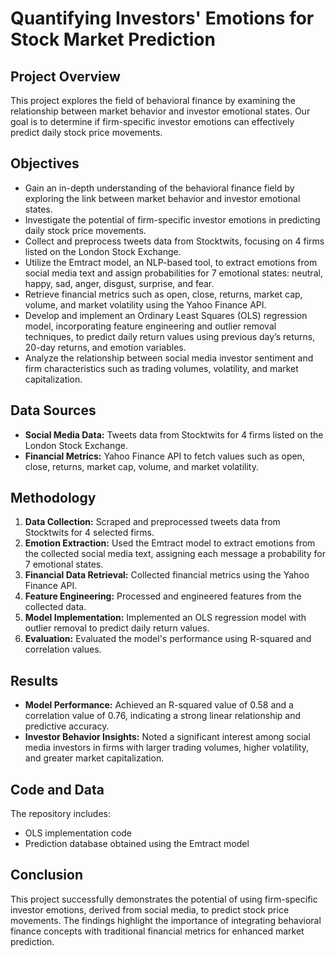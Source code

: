 # Quantifying Investors' Emotions for Stock Market Prediction

## Project Overview

This project explores the field of behavioral finance by examining the relationship between market behavior and investor emotional states. Our goal is to determine if firm-specific investor emotions can effectively predict daily stock price movements.

## Objectives

- Gain an in-depth understanding of the behavioral finance field by exploring the link between market behavior and investor emotional states.
- Investigate the potential of firm-specific investor emotions in predicting daily stock price movements.
- Collect and preprocess tweets data from Stocktwits, focusing on 4 firms listed on the London Stock Exchange.
- Utilize the Emtract model, an NLP-based tool, to extract emotions from social media text and assign probabilities for 7 emotional states: neutral, happy, sad, anger, disgust, surprise, and fear.
- Retrieve financial metrics such as open, close, returns, market cap, volume, and market volatility using the Yahoo Finance API.
- Develop and implement an Ordinary Least Squares (OLS) regression model, incorporating feature engineering and outlier removal techniques, to predict daily return values using previous day’s returns, 20-day returns, and emotion variables.
- Analyze the relationship between social media investor sentiment and firm characteristics such as trading volumes, volatility, and market capitalization.

## Data Sources

- **Social Media Data:** Tweets data from Stocktwits for 4 firms listed on the London Stock Exchange.
- **Financial Metrics:** Yahoo Finance API to fetch values such as open, close, returns, market cap, volume, and market volatility.

## Methodology

1. **Data Collection:** Scraped and preprocessed tweets data from Stocktwits for 4 selected firms.
2. **Emotion Extraction:** Used the Emtract model to extract emotions from the collected social media text, assigning each message a probability for 7 emotional states.
3. **Financial Data Retrieval:** Collected financial metrics using the Yahoo Finance API.
4. **Feature Engineering:** Processed and engineered features from the collected data.
5. **Model Implementation:** Implemented an OLS regression model with outlier removal to predict daily return values.
6. **Evaluation:** Evaluated the model's performance using R-squared and correlation values.

## Results

- **Model Performance:** Achieved an R-squared value of 0.58 and a correlation value of 0.76, indicating a strong linear relationship and predictive accuracy.
- **Investor Behavior Insights:** Noted a significant interest among social media investors in firms with larger trading volumes, higher volatility, and greater market capitalization.

## Code and Data

The repository includes:

- OLS implementation code
- Prediction database obtained using the Emtract model

## Conclusion

This project successfully demonstrates the potential of using firm-specific investor emotions, derived from social media, to predict stock price movements. The findings highlight the importance of integrating behavioral finance concepts with traditional financial metrics for enhanced market prediction.
